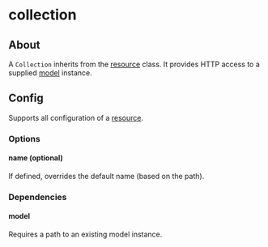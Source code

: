 # collection
    
## About

A `Collection` inherits from the [resource](../resource) class. It provides HTTP access to a supplied [model](../model) instance.

## Config

Supports all configuration of a [resource](../resource).

### Options

#### name (optional)

If defined, overrides the default name (based on the path).

### Dependencies

#### model

Requires a path to an existing model instance.
